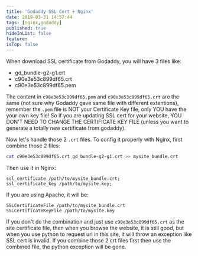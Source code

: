 ```yaml
---
title: 'Godaddy SSL Cert + Nginx'
date: 2019-03-31 14:57:44
tags: [nginx,godaddy]
published: true
hideInList: false
feature: 
isTop: false
---
```

When download SSL certificate from Godaddy, you will have 3 files like:
* gd_bundle-g2-g1.crt
* c90e3e53c899df65.crt
* c90e3e53c899df65.pem
<!-- more -->

The content in `c90e3e53c899df65.pem` and `c90e3e53c899df65.crt` are the same (not sure why Godaddy gave same file with different extentions), remember the `.pem` file is NOT your Certificate Key file, only YOU have the your own key file! So if you are updating SSL cert for your website, YOU DON'T NEED TO CHANGE THE CERTIFICATE KEY FILE (unless you want to generate a totally new certificate from godaddy). 

Now let's handle those 2 `.crt` files. To config it properly with Nginx, first combine those 2 files:

```bash
cat c90e3e53c899df65.crt gd_bundle-g2-g1.crt >> mysite_bundle.crt
```

Then use it in Nginx:

```
ssl_certificate /path/to/mysite_bundle.crt;
ssl_certificate_key /path/to/mysite.key;
```

If you are using Apache, it will be:
```
SSLCertificateFile /path/to/mysite_bundle.crt
SSLCertificateKeyFile /path/to/mysite.key
```

If you don't do the combination and just use `c90e3e53c899df65.crt` as the site certificate file, then when you browse the website, it is still good, but when you use python to request url in this site, it will throw an exception like SSL cert is invalid. If you combine those 2 crt files first then use the combined file, the python exception will be gone.